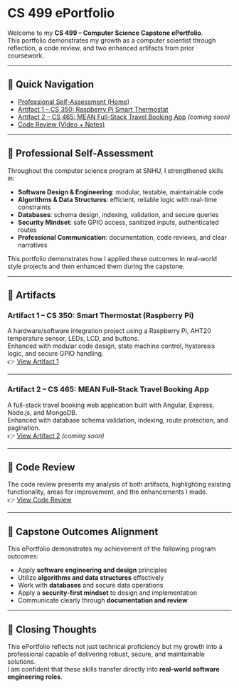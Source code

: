 # CS 499 ePortfolio

Welcome to my **CS 499 – Computer Science Capstone ePortfolio**.  
This portfolio demonstrates my growth as a computer scientist through reflection, a code review, and two enhanced artifacts from prior coursework.

---

## 🔗 Quick Navigation
- [Professional Self-Assessment (Home)](index.md)  
- [Artifact 1 – CS 350: Raspberry Pi Smart Thermostat](cs350_artifact.md)  
- [Artifact 2 – CS 465: MEAN Full-Stack Travel Booking App](cs465_artifact.md) *(coming soon)*  
- [Code Review (Video + Notes)](code_review.md)  

---

## 📖 Professional Self-Assessment
Throughout the computer science program at SNHU, I strengthened skills in:  

- **Software Design & Engineering**: modular, testable, maintainable code  
- **Algorithms & Data Structures**: efficient, reliable logic with real-time constraints  
- **Databases**: schema design, indexing, validation, and secure queries  
- **Security Mindset**: safe GPIO access, sanitized inputs, authenticated routes  
- **Professional Communication**: documentation, code reviews, and clear narratives  

This portfolio demonstrates how I applied these outcomes in real-world style projects and then enhanced them during the capstone.

---

## 📂 Artifacts

### Artifact 1 – CS 350: Smart Thermostat (Raspberry Pi)
A hardware/software integration project using a Raspberry Pi, AHT20 temperature sensor, LEDs, LCD, and buttons.  
Enhanced with modular code design, state machine control, hysteresis logic, and secure GPIO handling.  
👉 [View Artifact 1](cs350_artifact.md)  

---

### Artifact 2 – CS 465: MEAN Full-Stack Travel Booking App
A full-stack travel booking web application built with Angular, Express, Node.js, and MongoDB.  
Enhanced with database schema validation, indexing, route protection, and pagination.  
👉 [View Artifact 2](cs465_artifact.md) *(coming soon)*  

---

## 🎥 Code Review
The code review presents my analysis of both artifacts, highlighting existing functionality, areas for improvement, and the enhancements I made.  
👉 [View Code Review](code_review.md)  

---

## 🎯 Capstone Outcomes Alignment
This ePortfolio demonstrates my achievement of the following program outcomes:
- Apply **software engineering and design** principles  
- Utilize **algorithms and data structures** effectively  
- Work with **databases** and secure data operations  
- Apply a **security-first mindset** to design and implementation  
- Communicate clearly through **documentation and review**  

---

## 🏁 Closing Thoughts
This ePortfolio reflects not just technical proficiency but my growth into a professional capable of delivering robust, secure, and maintainable solutions.  
I am confident that these skills transfer directly into **real-world software engineering roles**.
